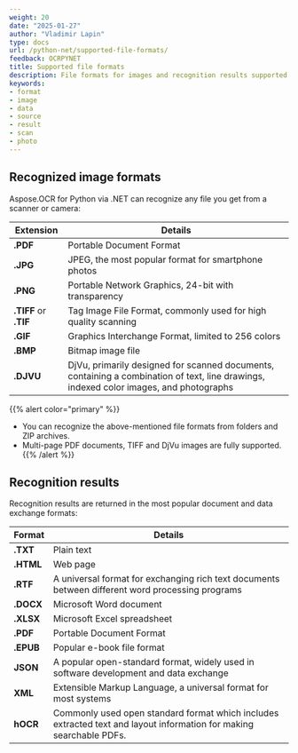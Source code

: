 ```yaml
---
weight: 20
date: "2025-01-27"
author: "Vladimir Lapin"
type: docs
url: /python-net/supported-file-formats/
feedback: OCRPYNET
title: Supported file formats
description: File formats for images and recognition results supported by Aspose.OCR for Python via .NET.
keywords:
- format
- image
- data
- source
- result
- scan
- photo
---
```


## Recognized image formats

Aspose.OCR for Python via .NET can recognize any file you get from a scanner or camera:

Extension             | Details
--------------------- | -------
**.PDF**              | Portable Document Format
**.JPG**              | JPEG, the most popular format for smartphone photos
**.PNG**              | Portable Network Graphics, 24-bit with transparency
**.TIFF** or **.TIF** | Tag Image File Format, commonly used for high quality scanning
**.GIF**              | Graphics Interchange Format, limited to 256 colors
**.BMP**              | Bitmap image file
**.DJVU**             | DjVu, primarily designed for scanned documents, containing a combination of text, line drawings, indexed color images, and photographs

{{% alert color="primary" %}}
- You can recognize the above-mentioned file formats from folders and ZIP archives.
- Multi-page PDF documents, TIFF and DjVu images are fully supported.
{{% /alert %}}


## Recognition results

Recognition results are returned in the most popular document and data exchange formats:

Format    | Details
--------- | -------
**.TXT**  | Plain text
**.HTML** | Web page
**.RTF**  | A universal format for exchanging rich text documents between different word processing programs
**.DOCX** | Microsoft Word document
**.XLSX** | Microsoft Excel spreadsheet
**.PDF**  | Portable Document Format
**.EPUB** | Popular e-book file format
**JSON**  | A popular open-standard format, widely used in software development and data exchange
**XML**   | Extensible Markup Language, a universal format for most systems
**hOCR**  | Commonly used open standard format which includes extracted text and layout information for making searchable PDFs.
